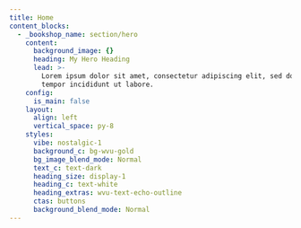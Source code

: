 ```yaml
---
title: Home
content_blocks:
  - _bookshop_name: section/hero
    content:
      background_image: {}
      heading: My Hero Heading
      lead: >-
        Lorem ipsum dolor sit amet, consectetur adipiscing elit, sed do eiusmod
        tempor incididunt ut labore.
    config:
      is_main: false
    layout:
      align: left
      vertical_space: py-8
    styles:
      vibe: nostalgic-1
      background_c: bg-wvu-gold
      bg_image_blend_mode: Normal
      text_c: text-dark
      heading_size: display-1
      heading_c: text-white
      heading_extras: wvu-text-echo-outline
      ctas: buttons
      background_blend_mode: Normal
---
```

